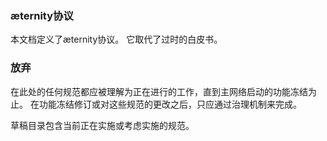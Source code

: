 ### æternity协议

本文档定义了æternity协议。 它取代了过时的白皮书。

### 放弃

在此处的任何规范都应被理解为正在进行的工作，直到主网络启动的功能冻结为止。 在功能冻结修订或对这些规范的更改之后，只应通过治理机制来完成。

草稿目录包含当前正在实施或考虑实施的规范。

